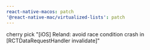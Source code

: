 ```yaml
---
react-native-macos: patch
'@react-native-mac/virtualized-lists': patch
---
```


cherry pick "[iOS] Reland: avoid race condition crash in [RCTDataRequestHandler invalidate]"
